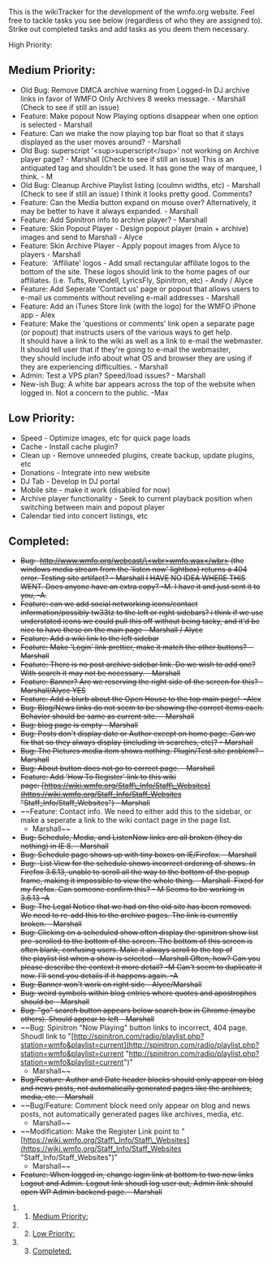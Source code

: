 This is the wikiTracker for the development of the wmfo.org website.
Feel free to tackle tasks you see below (regardless of who they are
assigned to). Strike out completed tasks and add tasks as you deem them
necessary.

High Priority:

Medium Priority: 
----------------

-   Old Bug: Remove DMCA archive warning from Logged-In DJ archive links
    in favor of WMFO Only Archives 8 weeks message. - Marshall (Check to
    see if still an issue)
-   Feature: Make popout Now Playing options disappear when one option
    is selected - Marshall
-   Feature: Can we make the now playing top bar float so that it stays
    displayed as the user moves around? - Marshall
-   Old Bug: superscript '\<sup\>superscript\</sup\>' not working on
    Archive player page? - Marshall (Check to see if still an issue)
    This is an antiquated tag and shouldn't be used. It has gone the way
    of marquee, I think. - M
-   Old Bug: Cleanup Archive Playlist listing (coulmn widths, etc) -
    Marshall (Check to see if still an issue) I think it looks pretty
    good. Comments?
-   Feature: Can the Media button expand on mouse over? Alternatively,
    it may be better to have it always expanded. - Marshall
-   Feature: Add Spinitron info to archive player? - Marshall
-   Feature: Skin Popout Player - Design popout player (main + archive)
    images and send to Marshall - Alyce
-   Feature: Skin Archive Player - Apply popout images from Alyce to
    players - Marshall
-   Feature:  'Affiliate' logos - Add small rectangular affiliate logos
    to the bottom of the site. These logos should link to the home pages
    of our affiliates. (i.e. Tufts, Rivendell, LyricsFly, Spinitron,
    etc) - Andy / Alyce
-   Feature: Add Seperate 'Contact us' page or popout that allows users
    to e-mail us comments without reveling e-mail addresses - Marshall
-   Feature: Add an iTunes Store link (with the logo) for the WMFO
    iPhone app - Alex
-   Feature: Make the 'questions or comments' link open a separate page
    (or popout) that instructs users of the various ways to get help.
    It should have a link to the wiki as well as a link to e-mail the
    webmaster. It should tell user that if they're going to
    e-mail the webmaster, they should include info about what OS and
    browser they are using if they are experiencing difficulties. -
    Marshall
-   Admin: Test a VPS plan? Speed/load issues? - Marshall
-   New-ish Bug: A white bar appears across the top of the website when
    logged in. Not a concern to the public. -Max

Low Priority: 
-------------

-   Speed - Optimize images, etc for quick page loads
-   Cache - Install cache plugin?
-   Clean up - Remove unneeded plugins, create backup, update plugins,
    etc
-   Donations - Integrate into new website
-   DJ Tab - Develop in DJ portal
-   Mobile site - make it work (disabled for now)
-   Archive player functionality - Seek to current playback position
    when switching between main and popout player
-   Calendar tied into concert listings, etc

Completed: 
----------

-   ~~Bug:  [http://www.wmfo.org/webcast/\<wbr\>wmfo.wax\</wbr\>](http://www.wmfo.org/webcast/wmfo.wax "http://www.wmfo.org/webcast/wmfo.wax") (the
    windows media stream from the 'listen now' lightbox) returns a 404
    error. Testing site artifact? - Marshall I HAVE NO IDEA WHERE THIS
    WENT. Does anyone have an extra copy? -M. I have it and just sent it
    to you, -A.~~
-   ~~Feature: can we add social networking icons/contact
    information/possibly tw33tz to the left or right sidebars? i think
    if we use understated icons we could pull this off without being
    tacky, and it'd be nice to have these on the main page - Marshall /
    Alyce~~
-   ~~Feature: Add a wiki link to the left sidebar~~
-   ~~Feature: Make 'Login' link prettier, make it match the other
    buttons?  - Marshall~~
-   ~~Feature: There is no post archive sidebar link. Do we wish to add
    one? With search it may not be necessary. - Marshall~~
-   ~~Feature: Banner? Are we reserving the right side of the screen for
    this? - Marshall/Alyce YES~~
-   ~~Feature: Add a blurb about the Open House to the top main page!
     -Alex~~
-   ~~Bug: Blog/News links do not seem to be showing the correct items
    each. Behavior should be same as current site.-- Marshall~~
-   ~~Bug: blog page is empty - Marshall~~
-   ~~Bug: Posts don't display date or Author except on home page. Can
    we fix that so they always display (including in searches, etc)? -
    Marshall~~
-   ~~Bug: The Pictures media item shows nothing. Plugin/Test site
    problem? - Marshall~~
-   ~~Bug: About button does not go to correct page. - Marshall~~
-   ~~Feature: Add 'How To Register' link to this wiki
    page: [https://wiki.wmfo.org/Staff\_Info/Staff\_Websites](https://wiki.wmfo.org/Staff_Info/Staff_Websites "Staff_Info/Staff_Websites") -
    Marshall~~
-   ~~Feature: Contact info. We need to either add this to the sidebar,
    or make a seperate a link to the wiki contact page in the page list.
    - Marshall~~
-   ~~Bug: Schedule, Media, and ListenNow links are all broken (they do
    nothing) in IE 8. - Marshall~~
-   ~~Bug: Schedule page shows up with tiny boxes on IE/Firefox. -
    Marshall~~
-   ~~Bug:  List View for the schedule shows incorrect ordering of
    shows. In Firefox 3.6.13, unable to scroll all the way to the bottom
    of the popup frame, making it impossible to view the whole thing. -
    Marshall  Fixed for my firefox. Can someone confirm this? - M Seems
    to be working in 3.6.13 -A~~
-   ~~Bug: The Legal Notice that we had on the old site has been
    removed. We need to re-add this to the archive pages. The link is
    currently broken. - Marshall~~
-   ~~Bug: Clicking on a scheduled show often display the spinitron show
    list pre-scrolled to the bottom of the screen. The bottom of this
    screen is often blank, confusing users. Make it always scroll to the
    top of the playlist list when a show is selected - Marshall Often,
    how? Can you please describe the context it more detail? -M Can't
    seem to duplicate it now. I'll send you details if it happens again.
    -A~~
-   ~~Bug: Banner won't work on right side - Alyce/Marshall~~
-   ~~Bug: weird symbols within blog entries where quotes and
    apostrophes should be - Marshall~~
-   ~~Bug: "go" search button appears below search box in Chrome (maybe
    others). Should appear to left - Marshall~~
-   ~~Bug: Spinitron "Now Playing" button links to incorrect, 404 page.
    Shoudl link to
    "[http://spinitron.com/radio/playlist.php?station=wmfo&playlist=current](http://spinitron.com/radio/playlist.php?station=wmfo&playlist=current "http://spinitron.com/radio/playlist.php?station=wmfo&playlist=current")"
    - Marshall~~
-   ~~Bug/Feature: Author and Date header blocks should only appear on
    blog and news posts, not automatically generated pages like the
    archives, media, etc. - Marshall~~
-   ~~Bug/Feature: Comment block need only appear on blog and news
    posts, not automatically generated pages like archives, media, etc.
    - Marshall~~
-   ~~Modification: Make the Register Link point to
    "[https://wiki.wmfo.org/Staff\_Info/Staff\_Websites](https://wiki.wmfo.org/Staff_Info/Staff_Websites "Staff_Info/Staff_Websites")"
    - Marshall~~
-   ~~Feature: When logged in, change login link at bottom to two new
    links Logout and Admin. Logout link shoudl log user out, Admin link
    should open WP Admin backend page. - Marshall~~

1.  1. [Medium Priority:](#Medium_Priority:)
2.  2. [Low Priority:](#Low_Priority:)
3.  3. [Completed:](#Completed:)

